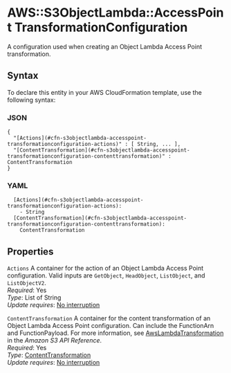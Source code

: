 # AWS::S3ObjectLambda::AccessPoint TransformationConfiguration<a name="aws-properties-s3objectlambda-accesspoint-transformationconfiguration"></a>

A configuration used when creating an Object Lambda Access Point transformation\.

## Syntax<a name="aws-properties-s3objectlambda-accesspoint-transformationconfiguration-syntax"></a>

To declare this entity in your AWS CloudFormation template, use the following syntax:

### JSON<a name="aws-properties-s3objectlambda-accesspoint-transformationconfiguration-syntax.json"></a>

```
{
  "[Actions](#cfn-s3objectlambda-accesspoint-transformationconfiguration-actions)" : [ String, ... ],
  "[ContentTransformation](#cfn-s3objectlambda-accesspoint-transformationconfiguration-contenttransformation)" : ContentTransformation
}
```

### YAML<a name="aws-properties-s3objectlambda-accesspoint-transformationconfiguration-syntax.yaml"></a>

```
  [Actions](#cfn-s3objectlambda-accesspoint-transformationconfiguration-actions): 
    - String
  [ContentTransformation](#cfn-s3objectlambda-accesspoint-transformationconfiguration-contenttransformation): 
    ContentTransformation
```

## Properties<a name="aws-properties-s3objectlambda-accesspoint-transformationconfiguration-properties"></a>

`Actions`  <a name="cfn-s3objectlambda-accesspoint-transformationconfiguration-actions"></a>
A container for the action of an Object Lambda Access Point configuration\. Valid inputs are `GetObject`, `HeadObject`, `ListObject`, and `ListObjectV2`\.  
*Required*: Yes  
*Type*: List of String  
*Update requires*: [No interruption](https://docs.aws.amazon.com/AWSCloudFormation/latest/UserGuide/using-cfn-updating-stacks-update-behaviors.html#update-no-interrupt)

`ContentTransformation`  <a name="cfn-s3objectlambda-accesspoint-transformationconfiguration-contenttransformation"></a>
A container for the content transformation of an Object Lambda Access Point configuration\. Can include the FunctionArn and FunctionPayload\. For more information, see [AwsLambdaTransformation](https://docs.aws.amazon.com/AmazonS3/latest/API/API_control_AwsLambdaTransformation.html) in the *Amazon S3 API Reference*\.  
*Required*: Yes  
*Type*: [ContentTransformation](aws-properties-s3objectlambda-accesspoint-contenttransformation.md)  
*Update requires*: [No interruption](https://docs.aws.amazon.com/AWSCloudFormation/latest/UserGuide/using-cfn-updating-stacks-update-behaviors.html#update-no-interrupt)